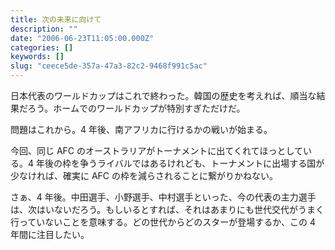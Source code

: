 ```yaml
---
title: 次の未来に向けて
description: ""
date: "2006-06-23T11:05:00.000Z"
categories: []
keywords: []
slug: "ceece5de-357a-47a3-82c2-9468f991c5ac"
---
```


日本代表のワールドカップはこれで終わった。韓国の歴史を考えれば、順当な結果だろう。ホームでのワールドカップが特別すぎただけだ。

問題はこれから。4 年後、南アフリカに行けるかの戦いが始まる。

今回、同じ AFC のオーストラリアがトーナメントに出てくれてほっとしている。4 年後の枠を争うライバルではあるけれども、トーナメントに出場する国が少なければ、確実に AFC の枠を減らされることに繋がりかねない。

さぁ、4 年後。中田選手、小野選手、中村選手といった、今の代表の主力選手は、次はいないだろう。もしいるとすれば、それはあまりにも世代交代がうまく行っていないことを意味する。どの世代からどのスターが登場するか、この 4 年間に注目したい。
